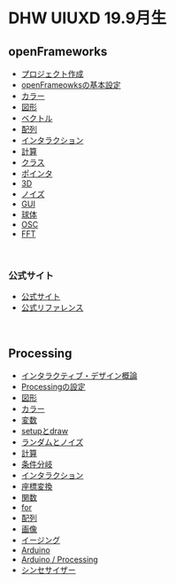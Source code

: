 # DHW UIUXD 19.9月生



## openFrameworks


* [プロジェクト作成](docs/of/01_about.md)
* [openFrameowksの基本設定](docs/of/02_settings.md)
* [カラー](docs/of/03_color.md)
* [図形](docs/of/04_shape.md)
* [ベクトル](docs/of/07_vec.md)
* [配列](docs/of/08_array.md)
* [インタラクション](docs/of/05_interaction.md)
* [計算](docs/of/07_math.md)
* [クラス](docs/of/09_class.md)
* [ポインタ](docs/of/11_C++_pointer.md)
* [3D](docs/of/12_3D.md)
* [ノイズ](docs/of/10_noise.md)
* [GUI](docs/of/14_ofxGUI.md)
* [球体](docs/of/13_sphere.md)
* [OSC](docs/of/17_osc.md)
* [FFT](docs/of/12_fft.md)

&nbsp;

### 公式サイト
* [公式サイト](https://openframeworks.cc/)
* [公式リファレンス](https://openframeworks.cc/ja/documentation/)


&nbsp;
&nbsp;



## Processing


* [インタラクティブ・デザイン概論](docs/00_interactive.md)
* [Processingの設定](docs/01_basic.md)
* [図形](docs/02_shape.md)
* [カラー](docs/03_color.md)
* [変数](docs/04_var.md)
* [setupとdraw](docs/05_setupdraw.md)
* [ランダムとノイズ](docs/06_randomnoise.md)
* [計算](docs/07_math.md)
* [条件分岐](docs/08_if.md)
* [インタラクション](docs/09_interaction.md)
* [座標変換](docs/10_transform.md)
* [関数](docs/11_function.md)
* [for](docs/12_for.md)
* [配列](docs/13_array.md)
* [画像](docs/14_image.md)
* [イージング](docs/15_easing.md)
* [Arduino](docs/16_arduino.md)
* [Arduino / Processing](docs/18_arduino_processing.md)
* [シンセサイザー](docs/19_synthesizer.md)



&nbsp;
&nbsp;
